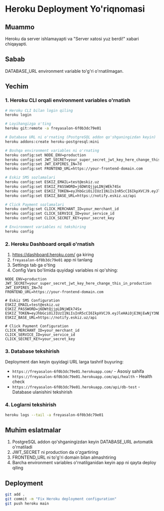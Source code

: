 # Heroku Deployment Yo'riqnomasi

## Muammo
Heroku da server ishlamayapti va "Server xatosi yuz berdi!" xabari chiqayapti.

## Sabab
DATABASE_URL environment variable to'g'ri o'rnatilmagan.

## Yechim

### 1. Heroku CLI orqali environment variables o'rnatish

```bash
# Heroku CLI bilan login qiling
heroku login

# Loyihangizga o'ting
heroku git:remote -a freyasalon-6f0b3dc79e01

# Database URL ni o'rnating (PostgreSQL addon qo'shganingizdan keyin)
heroku addons:create heroku-postgresql:mini

# Boshqa environment variables ni o'rnating
heroku config:set NODE_ENV=production
heroku config:set JWT_SECRET=your_super_secret_jwt_key_here_change_this_in_production
heroku config:set JWT_EXPIRES_IN=7d
heroku config:set FRONTEND_URL=https://your-frontend-domain.com

# Eskiz SMS sozlamalari
heroku config:set ESKIZ_EMAIL=test@eskiz.uz
heroku config:set ESKIZ_PASSWORD=j6DWtQjjpLDNjWEk74Sx
heroku config:set ESKIZ_TOKEN=eyJhbGciOiJIUzI1NiIsInR5cCI6IkpXVCJ9.eyJleHAiOjE3NjEwNjY3NDYsImlhdCI6MTc1ODQ3NDc0Niwicm9sZSI6InVzZXIiLCJzaWduIjoiY2Y0MjBjNzQ5ODQ0NjhkMjVlMDI2ODkyNTI1NTZlZTgzZTc5OWUxMjIxMzFiMGNlYTBkYzAxZmE4MTIxMjRkMyIsInN1YiI6IjExOTE5In0.kufQYF5VAmLecgb9sA4Ej_NRtj4EHgiLK7WpniDYlL0
heroku config:set ESKIZ_BASE_URL=https://notify.eskiz.uz/api

# Click Payment sozlamalari
heroku config:set CLICK_MERCHANT_ID=your_merchant_id
heroku config:set CLICK_SERVICE_ID=your_service_id
heroku config:set CLICK_SECRET_KEY=your_secret_key

# Environment variables ni tekshiring
heroku config
```

### 2. Heroku Dashboard orqali o'rnatish

1. https://dashboard.heroku.com/ ga kiring
2. `freyasalon-6f0b3dc79e01` app ni tanlang
3. Settings tab ga o'ting
4. Config Vars bo'limida quyidagi variables ni qo'shing:

```
NODE_ENV=production
JWT_SECRET=your_super_secret_jwt_key_here_change_this_in_production
JWT_EXPIRES_IN=7d
FRONTEND_URL=https://your-frontend-domain.com

# Eskiz SMS Configuration
ESKIZ_EMAIL=test@eskiz.uz
ESKIZ_PASSWORD=j6DWtQjjpLDNjWEk74Sx
ESKIZ_TOKEN=eyJhbGciOiJIUzI1NiIsInR5cCI6IkpXVCJ9.eyJleHAiOjE3NjEwNjY3NDYsImlhdCI6MTc1ODQ3NDc0Niwicm9sZSI6InVzZXIiLCJzaWduIjoiY2Y0MjBjNzQ5ODQ0NjhkMjVlMDI2ODkyNTI1NTZlZTgzZTc5OWUxMjIxMjRkMyIsInN1YiI6IjExOTE5In0.kufQYF5VAmLecgb9sA4Ej_NRtj4EHgiLK7WpniDYlL0
ESKIZ_BASE_URL=https://notify.eskiz.uz/api

# Click Payment Configuration
CLICK_MERCHANT_ID=your_merchant_id
CLICK_SERVICE_ID=your_service_id
CLICK_SECRET_KEY=your_secret_key
```

### 3. Database tekshirish

Deployment dan keyin quyidagi URL larga tashrif buyuring:

- `https://freyasalon-6f0b3dc79e01.herokuapp.com/` - Asosiy sahifa
- `https://freyasalon-6f0b3dc79e01.herokuapp.com/api/health` - Health check
- `https://freyasalon-6f0b3dc79e01.herokuapp.com/api/db-test` - Database ulanishini tekshirish

### 4. Loglarni tekshirish

```bash
heroku logs --tail -a freyasalon-6f0b3dc79e01
```

## Muhim eslatmalar

1. PostgreSQL addon qo'shganingizdan keyin DATABASE_URL avtomatik o'rnatiladi
2. JWT_SECRET ni production da o'zgartiring
3. FRONTEND_URL ni to'g'ri domain bilan almashtiring
4. Barcha environment variables o'rnatilganidan keyin app ni qayta deploy qiling

## Deployment

```bash
git add .
git commit -m "Fix Heroku deployment configuration"
git push heroku main
```